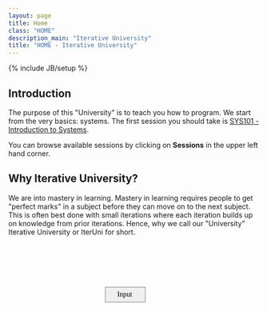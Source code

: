 ```yaml
---
layout: page
title: Home
class: "HOME"
description_main: "Iterative University"
title: "HOME - Iterative University"
---
```

{% include JB/setup %}

## Introduction

The purpose of this "University" is to teach you how to program. We start from the very basics: systems. The first session you should take is [SYS101 - Introduction to Systems](./Systems/sys101/).

You can browse available sessions by clicking on **Sessions** in the upper left hand corner.

## Why Iterative University?

We are into mastery in learning. Mastery in learning requires people to get "perfect marks" in a subject before they can move on to the next subject. This is often best done with small iterations where each iteration builds up on knowledge from prior iterations. Hence, why we call our "University" Iterative University or IterUni for short.


<svg width="340" height="200" xmlns="http://www.w3.org/2000/svg">
 <title>Layer 1</title>
 <g>
  <title>Layer 1</title>
  <rect fill="#efefef" stroke="#000000" stroke-width="0.5" x="194" y="88" width="80" height="30" id="svg_1"/>
  <text font-size="14" fill="black" font-family="Serif" y="107" x="218">Input</text>
 </g>
</svg>
